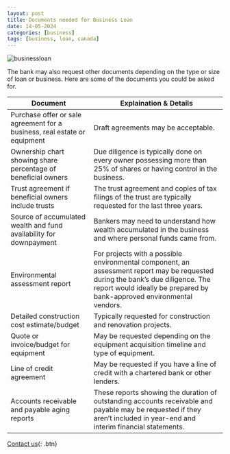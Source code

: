 ```yaml
---
layout: post
title: Documents needed for Business Loan
date: 14-05-2024
categories: [business]
tags: [business, loan, canada]
---
```


![businessloan](https://mybillbook.in/s/wp-content//uploads/2023/05/business-loan-documents.jpg)

The bank may also request other documents depending on the type or size of loan or business. Here are some of the documents you could be asked for.

| Document | Explaination & Details |
| ----------- | ----------- |
| Purchase offer or sale agreement for a business, real estate or equipment | Draft agreements may be acceptable. |
| Ownership chart showing share percentage of beneficial owners | Due diligence is typically done on every owner possessing more than 25% of shares or having control in the business. |
| Trust agreement if beneficial owners include trusts | The trust agreement and copies of tax filings of the trust are typically requested for the last three years. |
| Source of accumulated wealth and fund availability for downpayment | Bankers may need to understand how wealth accumulated in the business and where personal funds came from. |
| Environmental assessment report | For projects with a possible environmental component, an assessment report may be requested during the bank’s due diligence. The report would ideally be prepared by bank-approved environmental vendors. |
| Detailed construction cost estimate/budget | Typically requested for construction and renovation projects. |
| Quote or invoice/budget for equipment | May be requested depending on the equipment acquisition timeline and type of equipment. |
| Line of credit agreement | May be requested if you have a line of credit with a chartered bank or other lenders. |
| Accounts receivable and payable aging reports| These reports showing the duration of outstanding accounts receivable and payable may be requested if they aren’t included in year-end and interim financial statements.|



[Contact us](https://theratefinder.ca/){: .btn}